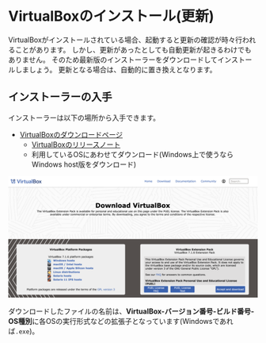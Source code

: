 # VirtualBoxのインストール(更新)

VirtualBoxがインストールされている場合、起動すると更新の確認が時々行われることがあります。
しかし、更新があったとしても自動更新が起きるわけでもありません。
そのため最新版のインストーラーをダウンロードしてインストールしましょう。
更新となる場合は、自動的に置き換えとなります。

## インストーラーの入手

インストーラーは以下の場所から入手できます。

- [VirtualBoxのダウンロードページ](https://www.virtualbox.org/wiki/Downloads)
    - [VirtualBoxのリリースノート](https://www.virtualbox.org/wiki/Changelog)
    - 利用しているOSにあわせてダウンロード(Windows上で使うならWindows host版をダウンロード)

![ダウンロードページ(2025/4/3現在)](images/download-site.png)

ダウンロードしたファイルの名前は、**VirtualBox-バージョン番号-ビルド番号-OS種別**に各OSの実行形式などの拡張子となっています(Windowsであれば`.exe`)。

